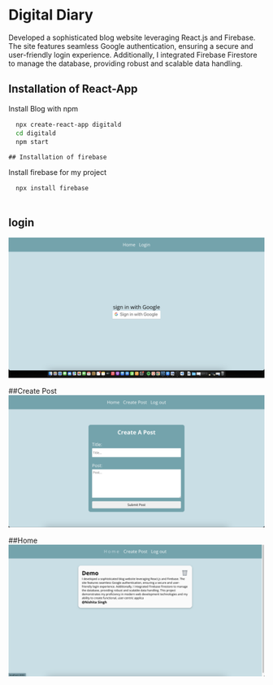 
# Digital Diary

 Developed a sophisticated blog website leveraging React.js and Firebase. The site features seamless Google authentication, ensuring a secure and user-friendly login experience. Additionally, I integrated Firebase Firestore to manage the database, providing robust and scalable data handling.

## Installation of React-App

Install Blog with npm

```bash
  npx create-react-app digitald
  cd digitald
  npm start
```
    


    ## Installation of firebase

Install firebase for my project

```bash
  npx install firebase
  
```
## login 
![Image Alt](https://github.com/nishitasinghhh/dd/blob/152461b666d09f852555c63b8b33a8e8bc1e05eb/Screenshot%202024-06-19%20at%202.22.22%20PM.png)

##Create Post 
![Image Alt](https://github.com/nishitasinghhh/dd/blob/914c1d93daf4281a75d458ac215f894cec0648d6/blog.png)

##Home
![Image Alt](https://github.com/nishitasinghhh/dd/blob/353d3845b4e3d578bdc5dbdd21c99ee85b1ba7f0/Screenshot%202024-06-19%20at%202.24.20%20PM.png)
